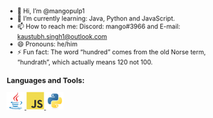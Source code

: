 - 👋 Hi, I’m @mangopulp1
- 🌱 I’m currently learning: Java, Python and JavaScript.
- 📫 How to reach me: Discord: mango#3966 and E-mail: kaustubh.singh1@outlook.com
- 😄 Pronouns: he/him
- ⚡ Fun fact: The word “hundred” comes from the old Norse term, “hundrath”, which actually means 120 not 100.


<h3 align="left">Languages and Tools:</h3>
<p align="left"> <a href="https://www.java.com" target="_blank"> <img src="https://raw.githubusercontent.com/devicons/devicon/master/icons/java/java-original.svg" alt="java" width="40" height="40"/> </a> <a href="https://developer.mozilla.org/en-US/docs/Web/JavaScript" target="_blank"> <img src="https://raw.githubusercontent.com/devicons/devicon/master/icons/javascript/javascript-original.svg" alt="javascript" width="40" height="40"/> </a> <a href="https://www.python.org" target="_blank"> <img src="https://raw.githubusercontent.com/devicons/devicon/master/icons/python/python-original.svg" alt="python" width="40" height="40"/> </a> </p>
